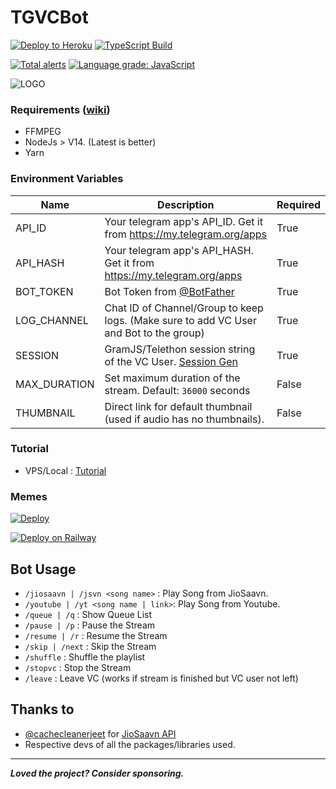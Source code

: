# TGVCBot

[![Deploy to Heroku](https://github.com/iamdivyeshh/TGVCmusicBot/actions/workflows/heroku.yml/badge.svg?branch=main)](https://github.com/iamdivyeshh/TGVCmusicBot/actions/workflows/heroku.yml)
[![TypeScript Build](https://github.com/iamdivyeshh/TGVCmusicBot/actions/workflows/typescript.yml/badge.svg?branch=main)](https://github.com/iamdivyeshh/TGVCmusicBot/actions/workflows/typescript.yml)

[![Total alerts](https://img.shields.io/lgtm/alerts/g/iamdivyeshh/TGVCmusicBot.svg?logo=lgtm&logoWidth=18)](https://lgtm.com/projects/g/iamdivyeshh/TGVCmusicBot/alerts/)
[![Language grade: JavaScript](https://img.shields.io/lgtm/grade/javascript/g/iamdivyeshh/TGVCmusicBot.svg?logo=lgtm&logoWidth=18)](https://lgtm.com/projects/g/iamdivyeshh/TGVCmusicBot/context:javascript)

![LOGO](https://telegra.ph/file/6017c19c57946e03e650f.jpg)

### Requirements ([wiki](../../wiki/Requirements))

- FFMPEG
- NodeJs > V14. (Latest is better)
- Yarn

### Environment Variables

| Name         | Description                                                                            | Required |
| ------------ | -------------------------------------------------------------------------------------- | -------- |
| API_ID       | Your telegram app's API_ID. Get it from https://my.telegram.org/apps                   | True     |
| API_HASH     | Your telegram app's API_HASH. Get it from https://my.telegram.org/apps                 | True     |
| BOT_TOKEN    | Bot Token from [@BotFather](https://telegram.dog/BotFather)                            | True     |
| LOG_CHANNEL  | Chat ID of Channel/Group to keep logs. (Make sure to add VC User and Bot to the group) | True     |
| SESSION      | GramJS/Telethon session string of the VC User. [Session Gen](https://ssg.rojser.best)  | True     |
| MAX_DURATION | Set maximum duration of the stream. Default: `36000` seconds                           | False    |
| THUMBNAIL    | Direct link for default thumbnail (used if audio has no thumbnails).                   | False    |

### Tutorial

- VPS/Local : [Tutorial](https://blog.arnabxd.me/deploy-tgvcbot-in-a-ubuntu-vps)

### Memes

[![Deploy](https://www.herokucdn.com/deploy/button.svg)](https://heroku.com/deploy)

[![Deploy on Railway](https://railway.app/button.svg)](<https://railway.app/new/template?template=https://github.com/iamdivyeshh/TGVCmusicBot&envs=API_ID,API_HASH,BOT_TOKEN,LOG_CHANNEL,SESSION,CODEC,MAX_DURATION&optionalEnvs=CODEC,MAX_DURATION&API_IDDesc=Get%20API_ID%20from%20https://my.telegram.org/apps.&API_HASHDesc=Get%20API_HASH%20from%20https://my.telegram.org/apps.&BOT_TOKENDesc=Bot%20Token%20from%20@BotFather&LOG_CHANNELDesc=LOG%20Channel%20ID%20(Make%20sure%20bot%20and%20VC%20User%20are%20added%20in%20the%20group)&SESSIONDesc=GramJS/Telethon%20Session%20of%20the%20VC%20User%22&THUMBNAILDesc=Direct%20link%20for%20default%20thumbnail&MAX_DURATIONDesc=Maximum%20Duration%20Support%20for%20Each%20Stream>)

## Bot Usage

- `/jiosaavn | /jsvn <song name>` : Play Song from JioSaavn.
- `/youtube | /yt <song name | link>`: Play Song from Youtube.
- `/queue | /q` : Show Queue List
- `/pause | /p` : Pause the Stream
- `/resume | /r` : Resume the Stream
- `/skip | /next` : Skip the Stream
- `/shuffle` : Shuffle the playlist
- `/stopvc` : Stop the Stream
- `/leave` : Leave VC (works if stream is finished but VC user not left)

## Thanks to

- [@cachecleanerjeet](https://github.com/cachecleanerjeet) for [JioSaavn API](https://github.com/cachecleanerjeet/JiosaavnAPI)
- Respective devs of all the packages/libraries used.

---

**_Loved the project? Consider sponsoring._**
